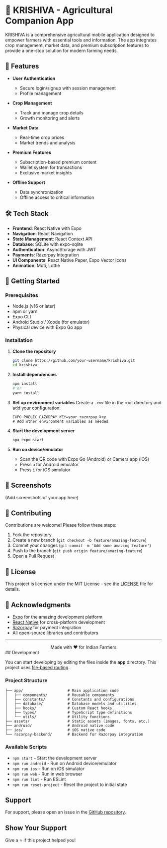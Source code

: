 # 🌱 KRISHIVA - Agricultural Companion App

KRISHIVA is a comprehensive agricultural mobile application designed to empower farmers with essential tools and information. The app integrates crop management, market data, and premium subscription features to provide a one-stop solution for modern farming needs.

## 🌟 Features

- **User Authentication**
  - Secure login/signup with session management
  - Profile management

- **Crop Management**
  - Track and manage crop details
  - Growth monitoring and alerts

- **Market Data**
  - Real-time crop prices
  - Market trends and analysis

- **Premium Features**
  - Subscription-based premium content
  - Wallet system for transactions
  - Exclusive market insights

- **Offline Support**
  - Data synchronization
  - Offline access to critical information

## 🛠 Tech Stack

- **Frontend**: React Native with Expo
- **Navigation**: React Navigation
- **State Management**: React Context API
- **Database**: SQLite with expo-sqlite
- **Authentication**: AsyncStorage with JWT
- **Payments**: Razorpay Integration
- **UI Components**: React Native Paper, Expo Vector Icons
- **Animation**: Moti, Lottie

## 🚀 Getting Started

### Prerequisites

- Node.js (v16 or later)
- npm or yarn
- Expo CLI
- Android Studio / Xcode (for emulator)
- Physical device with Expo Go app

### Installation

1. **Clone the repository**
   ```bash
   git clone https://github.com/your-username/krishiva.git
   cd krishiva
   ```

2. **Install dependencies**
   ```bash
   npm install
   # or
   yarn install
   ```

3. **Set up environment variables**
   Create a `.env` file in the root directory and add your configuration:
   ```
   EXPO_PUBLIC_RAZORPAY_KEY=your_razorpay_key
   # Add other environment variables as needed
   ```

4. **Start the development server**
   ```bash
   npx expo start
   ```

5. **Run on device/emulator**
   - Scan the QR code with Expo Go (Android) or Camera app (iOS)
   - Press `a` for Android emulator
   - Press `i` for iOS simulator

## 📱 Screenshots

(Add screenshots of your app here)

## 🤝 Contributing

Contributions are welcome! Please follow these steps:

1. Fork the repository
2. Create a new branch (`git checkout -b feature/amazing-feature`)
3. Commit your changes (`git commit -m 'Add some amazing feature'`)
4. Push to the branch (`git push origin feature/amazing-feature`)
5. Open a Pull Request

## 📄 License

This project is licensed under the MIT License - see the [LICENSE](LICENSE) file for details.

## 🙏 Acknowledgments

- [Expo](https://expo.dev/) for the amazing development platform
- [React Native](https://reactnative.dev/) for cross-platform development
- [Razorpay](https://razorpay.com/) for payment integration
- All open-source libraries and contributors

---

<div align="center">
  Made with ❤️ for Indian Farmers
</div>
## Development

You can start developing by editing the files inside the **app** directory. This project uses [file-based routing](https://docs.expo.dev/router/introduction).

### Project Structure

```
├── app/                    # Main application code
│   ├── components/         # Reusable components
│   ├── constants/          # Constants and configurations
│   ├── database/           # Database models and utilities
│   ├── hooks/              # Custom React hooks
│   ├── types/              # TypeScript type definitions
│   └── utils/              # Utility functions
├── assets/                 # Static assets (images, fonts, etc.)
├── android/                # Android native code
├── ios/                    # iOS native code
└── razorpay-backend/       # Backend for Razorpay integration
```

### Available Scripts

- `npm start` - Start the development server
- `npm run android` - Run on Android device/emulator
- `npm run ios` - Run on iOS simulator
- `npm run web` - Run in web browser
- `npm run lint` - Run ESLint
- `npm run reset-project` - Reset the project to initial state

## Support

For support, please open an issue in the [GitHub repository](https://github.com/your-username/krishiva/issues).

## Show Your Support

Give a ⭐️ if this project helped you!
